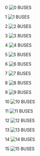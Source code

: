 0
![0 BUSES](https://github.com/user-attachments/assets/4b18cacc-c624-4510-8c20-aeee11fbb60f)

1
![1 BUSES](https://github.com/user-attachments/assets/9637cd50-06db-4de7-ad8a-bbd7c242ae64)

2
![2 BUSES](https://github.com/user-attachments/assets/6e86dd27-4cd0-4401-94ae-0cba56cb4a32)

3
![3 BUSES](https://github.com/user-attachments/assets/31a804f8-5e3b-4fc8-bf65-deb87c90fe98)

4
![4 BUSES](https://github.com/user-attachments/assets/33b91ce4-f68c-49c8-a9a0-5a7b57266050)

5
![5 BUSES](https://github.com/user-attachments/assets/24c80b18-d8be-413e-a384-ccd21bdf1465)

6
![6 BUSES](https://github.com/user-attachments/assets/a7ec60c5-0f95-4ef5-a801-23b0a20bba44)

7
![7 BUSES](https://github.com/user-attachments/assets/b8f916f3-39aa-4b30-968b-956cdf172cef)

8
![8 BUSES](https://github.com/user-attachments/assets/761da7fe-af04-4e77-bb88-1aea8578ce0f)

9
![9 BUSES](https://github.com/user-attachments/assets/213be064-3329-4d65-b472-d7da267a2c7a)

10
![10 BUSES](https://github.com/user-attachments/assets/1cf3dd39-f7fe-47ca-ae8a-d4ab179f445f)

11
![11 BUSES](https://github.com/user-attachments/assets/77941da2-1925-415f-a11c-b87682b1ba27)

12
![12 BUSES](https://github.com/user-attachments/assets/1597a8d5-0c79-40b7-81ca-baf737598fe8)

13
![13 BUSES](https://github.com/user-attachments/assets/90f2a495-e38c-46dc-a4ee-ec3ed28b0ab2)

14
![14 BUSES](https://github.com/user-attachments/assets/e00c4f2e-6a02-41dd-a582-b48b6ec422df)

15
![15 BUSES](https://github.com/user-attachments/assets/5e5785fe-1ebd-4ebb-8f89-116abebc909d)
